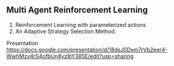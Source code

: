 ## Multi Agent Reinforcement Learning
1. Reinforcement Learning with parameterized actions
2. An Adaptive Strategy Selection Method.

Presentation https://docs.google.com/presentation/d/18dsJ0Dxm7rVb2eer4-WwhMzv4rS4ofbUn8yzlbY385E/edit?usp=sharing
